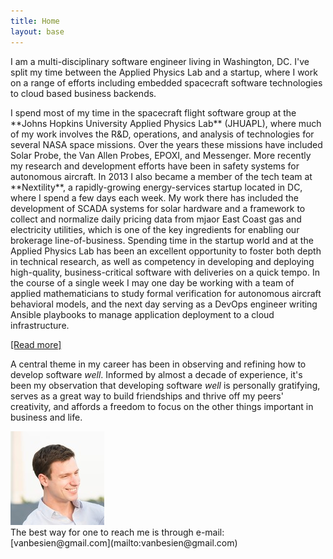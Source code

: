 ```yaml
---
title: Home
layout: base
---
```


I am a multi-disciplinary software engineer living in Washington, DC. I've split my time between the Applied Physics Lab and a startup, where I work on a range of efforts including embedded spacecraft software technologies to cloud based business backends.

<span class="read_more_content">
I spend most of my time in the spacecraft flight software group at the **Johns Hopkins University Applied Physics Lab** (JHUAPL), where much of my work involves the R&amp;D, operations, and analysis of technologies for several NASA space missions. Over the years these missions have included Solar Probe, the Van Allen Probes, EPOXI, and Messenger. More recently my research and development efforts have been in safety systems for autonomous aircraft.
</span>

<span class="read_more_content">
In 2013 I also became a member of the tech team at **Nextility**, a rapidly-growing energy-services startup located in DC, where I spend a few days each week. My work there has included the development of SCADA systems for solar hardware and a framework to collect and normalize daily pricing data from mjaor East Coast gas and electricity utilities, which is one of the key ingredients for enabling our brokerage line-of-business.
</span>

<span class="read_more_content">
Spending time in the startup world and at the Applied Physics Lab has been an excellent opportunity to foster both depth in technical research, as well as competency in developing and deploying high-quality, business-critical software with deliveries on a quick tempo. In the course of a single week I may one day be working with a team of applied mathematicians to study formal verification for autonomous aircraft behavioral models, and the next day serving as a DevOps engineer writing Ansible playbooks to manage application deployment to a cloud infrastructure.
</span>

<a id="read_more_link" href="#">[Read more]</a>

A central theme in my career has been in observing and refining how to develop software *well*. Informed by almost a decade of experience, it's been my observation that developing software *well* is personally gratifying, serves as a great way to build friendships and thrive off my peers' creativity, and affords a freedom to focus on the other things important in business and life. 

<img id="my-photo" src="/images/BB-10.jpg" />

<br />
The best way for one to reach me is through e-mail: [vanbesien@gmail.com](mailto:vanbesien@gmail.com)
